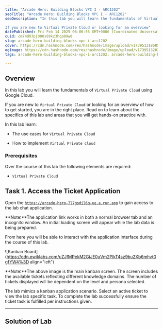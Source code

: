 ```yaml
---
title: "Arcade Hero: Building Blocks VPC I - ARC1202"
seoTitle: "Arcade Hero: Building Blocks VPC I - ARC1202"
seoDescription: "In this lab you will learn the fundamentals of Virtual Private Cloud using Google Cloud.

If you are new to Virtual Private Cloud or looking for an overview"
datePublished: Fri Feb 14 2025 06:06:56 GMT+0000 (Coordinated Universal Time)
cuid: cm74d97pj000s09kz3hqo09w8
slug: arcade-hero-building-blocks-vpc-i-arc1202
cover: https://cdn.hashnode.com/res/hashnode/image/upload/v1739513186850/3b7036fd-45ca-44d0-a245-c722025cc649.png
ogImage: https://cdn.hashnode.com/res/hashnode/image/upload/v1739513203336/6955b20a-ed19-4617-a757-34d69e3df6a2.png
tags: arcade-hero-building-blocks-vpc-i-arc1202, arcade-hero-building-blocks-vpc-i, arc1202

---
```


## **Overview**

In this lab you will learn the fundamentals of `Virtual Private Cloud` using Google Cloud.

If you are new to `Virtual Private Cloud` or looking for an overview of how to get started, you are in the right place. Read on to learn about the specifics of this lab and areas that you will get hands-on practice with.

In this lab learn:

* The use cases for `Virtual Private Cloud`
    
* How to implement `Virtual Private Cloud`
    

### Prerequisites

Over the course of this lab the following elements are required:

* `Virtual Private Cloud`
    

## **Task 1. Access the Ticket Application**

Open the [`https://arcade-hero-7l7gsdil6q-ue.a.run.app`](https://arcade-hero-7l7gsdil6q-ue.a.run.app) to gain access to the lab chat application.

**Note:**The application link works in both a normal browser tab and an incognito window. An initial loading screen will appear while the lab data is being prepared.

From here you will be able to interact with the application interface during the course of this lab.

![Kanban Board](https://cdn.qwiklabs.com/uZJfMPekM2GiJE0uVm2PlkT4sz9bu2Xb6mhvt0gfYW4%3D align="left")

**Note:**The above image is the main kanban screen. The screen includes the available tickets reflecting different knowledge domains. The number of tickets displayed will be dependent on the level and persona selected.

The lab mimics a kanban application scenario. Select an active ticket to view the lab specific task. To complete the lab successfully ensure the ticket task is fulfilled per instructions given.

---

## Solution of Lab